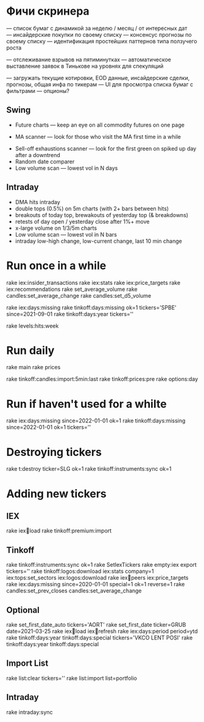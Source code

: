 # Фичи скринера
— список бумаг с динамикой за неделю / месяц / от интересных дат
— инсайдерские покупки по своему списку
— консенсус прогнозы по своему списку
— идентификация простейших паттернов типа ползучего роста

— отслеживание взрывов на пятиминутках
— автоматическое выставление заявок в Тинькове на уровнях для спекуляций

— загружать текущие котировки, EOD данные, инсайдерские сделки, прогнозы, общая инфа по тикерам
— UI для просмотра списка бумаг с фильтрами
— опционы?

## Swing
* Future charts — keep an eye on all commodity futures on one page
+ MA scanner — look for those who visit the MA first time in a while
* Sell-off exhaustions scanner — look for the first green on spiked up day after a downtrend
* Random date comparer
* Low volume scan — lowest vol in N days

## Intraday
* DMA hits intraday
* double tops (0.5%) on 5m charts (with 2+ bars between hits)
* breakouts of today top, brewakouts of yesterday top (& breakdowns)
* retests of day open / yesterday close after 1%+ move
* x-large volume on 1/3/5m charts
* Low volume scan — lowest vol in N bars
* intraday low-high change, low-current change, last 10 min change


# Run once in a while

rake iex:insider_transactions
rake iex:stats
rake iex:price_targets
rake iex:recommendations
rake set_average_volume
rake candles:set_average_change
rake candles:set_d5_volume

rake iex:days:missing
rake tinkoff:days:missing ok=1 tickers='SPBE' since=2021-09-01
rake tinkoff:days:year tickers=''

rake levels:hits:week

# Run daily
rake main
rake prices

rake tinkoff:candles:import:5min:last
rake tinkoff:prices:pre
rake options:day


# Run if haven't used for a whilte
rake     iex:days:missing since=2022-01-01 ok=1
rake tinkoff:days:missing since=2022-01-01 ok=1 tickers=''

# Destroying tickers

rake t:destroy ticker=SLG ok=1
rake tinkoff:instruments:sync ok=1


# Adding new tickers

## IEX
rake iex:symbols:load
rake tinkoff:premium:import

## Tinkoff
rake tinkoff:instruments:sync ok=1
rake SetIexTickers
rake empty:iex
export tickers=''
rake tinkoff:logos:download iex:stats company=1 iex:tops:set_sectors iex:logos:download 
rake iex:symbols:peers iex:price_targets
rake iex:days:missing since=2020-01-01 special=1 ok=1 reverse=1
rake candles:set_prev_closes candles:set_average_change


## Optional
rake set_first_date_auto tickers='AORT'
rake set_first_date ticker=GRUB date=2021-03-25
rake iex:symbols:load iex:symbols:refresh
rake iex:days:period period=ytd
rake tinkoff:days:year tinkoff:days:special tickers='VKCO LENT POSI'
rake tinkoff:days:year tinkoff:days:special

## Import List
rake list:clear tickers=''
rake list:import list=portfolio


## Intraday

rake intraday:sync
